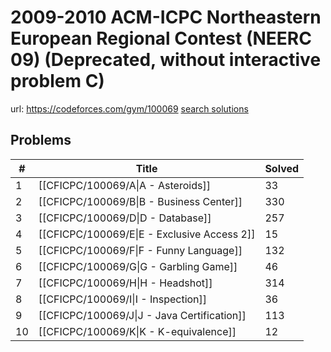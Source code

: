 # 2009-2010 ACM-ICPC Northeastern European Regional Contest (NEERC 09) (Deprecated, without interactive problem C)

url: https://codeforces.com/gym/100069
[search solutions](https://www.google.com/search?q=Solution+OR+題解+2009-2010+ACM-ICPC+Northeastern+European+Regional+Contest+(NEERC+09)+(Deprecated,+without+interactive+problem+C))

## Problems

| # | Title | Solved |
| --- | --- | --- |
|1|[[CFICPC/100069/A\|A - Asteroids]]|33|
|2|[[CFICPC/100069/B\|B - Business Center]]|330|
|3|[[CFICPC/100069/D\|D - Database]]|257|
|4|[[CFICPC/100069/E\|E - Exclusive Access 2]]|15|
|5|[[CFICPC/100069/F\|F - Funny Language]]|132|
|6|[[CFICPC/100069/G\|G - Garbling Game]]|46|
|7|[[CFICPC/100069/H\|H - Headshot]]|314|
|8|[[CFICPC/100069/I\|I - Inspection]]|36|
|9|[[CFICPC/100069/J\|J - Java Certification]]|113|
|10|[[CFICPC/100069/K\|K - K-equivalence]]|12|
